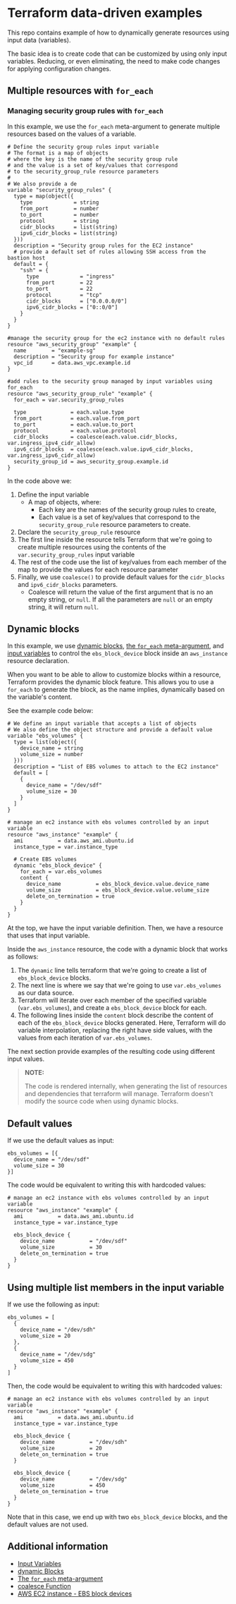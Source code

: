 # Terraform data-driven examples

This repo contains example of how to dynamically generate resources using input data (variables).

The basic idea is to create code that can be customized by using only input variables. Reducing, or even eliminating, the need to make code changes for applying configuration changes.

## Multiple resources with `for_each`

### Managing security group rules with `for_each`

In this example, we use the `for_each` meta-argument to generate multiple resources based on the values of a variable.

```hcl
# Define the security group rules input variable
# The format is a map of objects
# where the key is the name of the security group rule
# and the value is a set of key/values that correspond
# to the security_group_rule resource parameters
#
# We also provide a de
variable "security_group_rules" {
  type = map(object({
    type             = string
    from_port        = number
    to_port          = number
    protocol         = string
    cidr_blocks      = list(string)
    ipv6_cidr_blocks = list(string)
  }))
  description = "Security group rules for the EC2 instance"
  # provide a default set of rules allowing SSH access from the bastion host
  default = {
    "ssh" = {
      type             = "ingress"
      from_port        = 22
      to_port          = 22
      protocol         = "tcp"
      cidr_blocks      = ["0.0.0.0/0"]
      ipv6_cidr_blocks = ["0::0/0"]
    }
  }
}

#manage the security group for the ec2 instance with no default rules
resource "aws_security_group" "example" {
  name        = "example-sg"
  description = "Security group for example instance"
  vpc_id      = data.aws_vpc.example.id
}

#add rules to the security group managed by input variables using for_each
resource "aws_security_group_rule" "example" {
  for_each = var.security_group_rules

  type              = each.value.type
  from_port         = each.value.from_port
  to_port           = each.value.to_port
  protocol          = each.value.protocol
  cidr_blocks       = coalesce(each.value.cidr_blocks, var.ingress_ipv4_cidr_allow)
  ipv6_cidr_blocks  = coalesce(each.value.ipv6_cidr_blocks, var.ingress_ipv6_cidr_allow)
  security_group_id = aws_security_group.example.id
}
```

In the code above we:

1. Define the input variable
   - A map of objects, where:
     - Each key are the names of the security group rules to create,
     - Each value is a set of key/values that correspond to the `security_group_rule` resource parameters to create.
2. Declare the `security_group_rule` resource
3. The first line inside the resource tells Terraform that we're going to create multiple resources using the contents of the `var.security_group_rules` input variable
4. The rest of the code use the list of key/values from each member of the map to provide the values for each resource parameter
5. Finally, we use `coalesce()` to provide default values for the `cidr_blocks` and `ipv6_cidr_blocks` parameters.
   - Coalesce will return the value of the first argument that is no an empty string, or `null`. If all the parameters are `null` or an empty string, it will return `null`.

## Dynamic blocks

In this example, we use [dynamic blocks](https://developer.hashicorp.com/terraform/language/expressions/dynamic-blocks), [the `for_each` meta-argument](https://developer.hashicorp.com/terraform/language/meta-arguments/for_each), and [input variables](https://developer.hashicorp.com/terraform/language/values/variables) to control the `ebs_block_device` block inside an `aws_instance` resource declaration.

When you want to be able to allow to customize blocks within a resource, Terraform provides the dynamic block feature. This allows you to use a `for_each` to generate the block, as the name implies, dynamically based on the variable's content.

See the example code below:

```hcl
# We define an input variable that accepts a list of objects
# We also define the object structure and provide a default value
variable "ebs_volumes" {
  type = list(object({
    device_name = string
    volume_size = number
  }))
  description = "List of EBS volumes to attach to the EC2 instance"
  default = [
    {
      device_name = "/dev/sdf"
      volume_size = 30
    }
  ]
}

# manage an ec2 instance with ebs volumes controlled by an input variable
resource "aws_instance" "example" {
  ami           = data.aws_ami.ubuntu.id
  instance_type = var.instance_type

  # Create EBS volumes
  dynamic "ebs_block_device" {
    for_each = var.ebs_volumes
    content {
      device_name           = ebs_block_device.value.device_name
      volume_size           = ebs_block_device.value.volume_size
      delete_on_termination = true
    }
  }
}
```

At the top, we have the input variable definition. Then, we have a resource that uses that input variable.

Inside the `aws_instance` resource, the code with a dynamic block that works as follows:

1. The `dynamic` line tells terraform that we're going to create a list of `ebs_block_device` blocks.
2. The next line is where we say that we're going to use `var.ebs_volumes` as our data source.
3. Terraform will iterate over each member of the specified variable (`var.ebs_volumes`), and create a `ebs_block_device` block for each.
4. The following lines inside the `content` block describe the content of each of the `ebs_block_device` blocks generated. Here, Terraform will do variable interpolation, replacing the right have side values, with the values from each iteration of `var.ebs_volumes`.

The next section provide examples of the resulting code using different input values.

> **NOTE:**
>
> The code is rendered internally, when generating the list of resources and dependencies that terraform will manage. Terraform doesn't modify the source code when using dynamic blocks.

## Default values

If we use the default values as input:

```hcl
ebs_volumes = [{
  device_name = "/dev/sdf"
  volume_size = 30
}]

```

The code would be equivalent to writing this with hardcoded values:

```hcl
# manage an ec2 instance with ebs volumes controlled by an input variable
resource "aws_instance" "example" {
  ami           = data.aws_ami.ubuntu.id
  instance_type = var.instance_type

  ebs_block_device {
    device_name           = "/dev/sdf"
    volume_size           = 30
    delete_on_termination = true
  }
}
```

## Using multiple list members in the input variable

If we use the following as input:

```hcl
ebs_volumes = [
  {
    device_name = "/dev/sdh"
    volume_size = 20
  },
  {
    device_name = "/dev/sdg"
    volume_size = 450
  }
]
```

Then, the code would be equivalent to writing this with hardcoded values:

```hcl
# manage an ec2 instance with ebs volumes controlled by an input variable
resource "aws_instance" "example" {
  ami           = data.aws_ami.ubuntu.id
  instance_type = var.instance_type

  ebs_block_device {
    device_name           = "/dev/sdh"
    volume_size           = 20
    delete_on_termination = true
  }

  ebs_block_device {
    device_name           = "/dev/sdg"
    volume_size           = 450
    delete_on_termination = true
  }
}
```

Note that in this case, we end up with two `ebs_block_device` blocks, and the default values are not used.

## Additional information

- [Input Variables](https://developer.hashicorp.com/terraform/language/values/variables)
- [dynamic Blocks](https://developer.hashicorp.com/terraform/language/expressions/dynamic-blocks)
- [The `for_each` meta-argument](https://developer.hashicorp.com/terraform/language/meta-arguments/for_each)
- [coalesce Function](https://developer.hashicorp.com/terraform/language/functions/coalesce)
- [AWS EC2 instance - EBS block devices](https://registry.terraform.io/providers/hashicorp/aws/latest/docs/resources/instance#ebs-ephemeral-and-root-block-devices)
